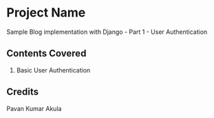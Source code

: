 # Project Name

Sample Blog implementation with Django - Part 1 - User Authentication

## Contents Covered

1. Basic User Authentication

## Credits

Pavan Kumar Akula
